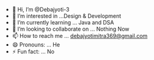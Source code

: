 - 👋 Hi, I’m @Debajyoti-3
- 👀 I’m interested in ...Design & Development
- 🌱 I’m currently learning ... Java and DSA
- 💞️ I’m looking to collaborate on ... Nothing Now
- 📫 How to reach me ... debajyotimitra369@gmail.com
- 😄 Pronouns: ... He
- ⚡ Fun fact: ... No

<!---
Debajyoti-3/Debajyoti-3 is a ✨ special ✨ repository because its `README.md` (this file) appears on your GitHub profile.
You can click the Preview link to take a look at your changes.
--->
